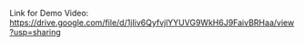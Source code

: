 Link for Demo Video:
https://drive.google.com/file/d/1jIiv6QyfvjlYYUVG9WkH6J9FaivBRHaa/view?usp=sharing
